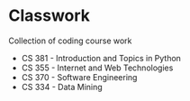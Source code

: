 # Classwork
Collection of coding course work
- CS 381 - Introduction and Topics in Python
- CS 355 - Internet and Web Technologies
- CS 370 - Software Engineering
- CS 334 - Data Mining
